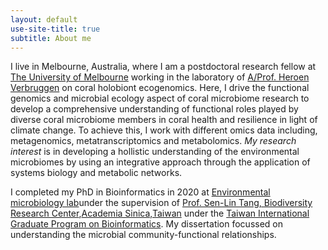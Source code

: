 ```yaml
---
layout: default
use-site-title: true
subtitle: About me
---
```


I live in Melbourne, Australia, where I am a postdoctoral research fellow at [The University of Melbourne](https://www.unimelb.edu.au) working in the laboratory of [A/Prof. Heroen Verbruggen](https://hverbruggen.github.io//) on coral holobiont ecogenomics. Here, I drive the functional genomics and microbial ecology aspect of coral microbiome research to develop a comprehensive understanding of functional roles played by diverse coral microbiome members in coral health and resilience in light of climate change. To achieve this, I work with different omics data including, metagenomics, metatranscriptomics and metabolomics. *My research interest* is in developing a hollistic understanding of the environmental microbiomes by using an integrative approach through the application of systems biology and metabolic networks.

I completed my PhD in Bioinformatics in 2020 at [Environmental microbiology lab](https://sltang.biodiv.tw/index.php)under the supervision of [Prof. Sen-Lin Tang, Biodiversity Research Center](https://sltang.biodiv.tw),[Academia Sinica,Taiwan](https://www.sinica.edu.tw/en) under the [Taiwan International Graduate Program on Bioinformatics](https://idv.sinica.edu.tw/tigpbio/index.html). My dissertation focussed on understanding the microbial community-functional relationships.